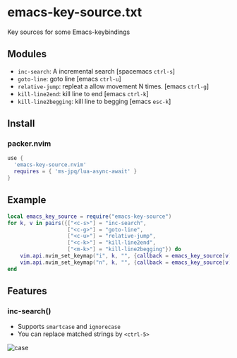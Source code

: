 # emacs-key-source.txt

Key sources for some Emacs-keybindings

## Modules

- `inc-search`: A incremental search [spacemacs `ctrl-s`]
- `goto-line`: goto line [emacs `ctrl-u`]
- `relative-jump`: repleat a allow movement N times. [emacs `ctrl-g`]
- `kill-line2end`: kill line to end [emacs `ctrl-k`]
- `kill-line2begging`: kill line to begging [emacs `esc-k`]

## Install

### packer.nvim

```lua
use { 
  'emacs-key-source.nvim'
  requires = { 'ms-jpq/lua-async-await' }
}
```

## Example

```lua
local emacs_key_source = require("emacs-key-source")
for k, v in pairs({["<c-s>"] = "inc-search",
                   ["<c-g>"] = "goto-line",
                   ["<c-u>"] = "relative-jump",
                   ["<c-k>"] = "kill-line2end",
                   ["<m-k>"] = "kill-line2begging"}) do
    vim.api.nvim_set_keymap("i", k, "", {callback = emacs_key_source[v], noremap = true, silent = true, desc = v})
    vim.api.nvim_set_keymap("n", k, "", {callback = emacs_key_source[v], noremap = true, silent = true, desc = v})
end
```

## Features

### inc-search()

- Supports `smartcase` and `ignorecase`
- You can replace matched strings by `<ctrl-5>`

![case](./images/case.gif)
